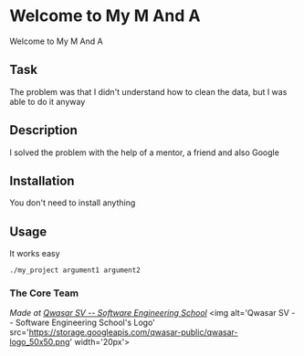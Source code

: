# Welcome to My M And A
Welcome to My M And A

## Task
The problem was that I didn't understand how to clean the data, 
but I was able to do it anyway

## Description
I solved the problem with the help of a mentor, 
a friend and also Google

## Installation
You don't need to install anything

## Usage
It works easy

```
./my_project argument1 argument2
```

### The Core Team


<span><i>Made at <a href='https://qwasar.io'>Qwasar SV -- Software Engineering School</a></i></span>
<span><img alt='Qwasar SV -- Software Engineering School's Logo' src='https://storage.googleapis.com/qwasar-public/qwasar-logo_50x50.png' width='20px'></span>
